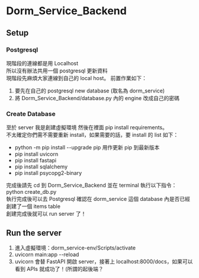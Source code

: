# Dorm_Service_Backend

## Setup

### Postgresql
現階段的連線都是用 Localhost <br>
所以沒有辦法共用一個 postgresql 更新資料<br>
現階段先麻煩大家連線到自己的 local host。
前置作業如下：<br>
1. 要先在自己的 postgresql new database (取名為 dorm_service)
2. 將 Dorm_Service_Backend/database.py 內的 engine 改成自己的密碼

### Create Database
至於 server 我是創建虛擬環境 然後在裡面 pip install requirements。<br>
不太確定你們需不需要重新 install，如果需要的話，要 install 的 list 如下：<br>
* python -m pip install --upgrade pip 用作更新 pip 到最新版本
* pip install uvicorn
* pip install fastapi
* pip install sqlalchemy
* pip install psycopg2-binary

完成後請先 cd 到 Dorm_Service_Backend 並在 terminal 執行以下指令：python create_db.py<br>
執行完成後可以去 Postgresql 確認在 dorm_service 這個 database 內是否已經創建了一個 items table<br>
創建完成後就可以 run server 了！

## Run the server
1. 進入虛擬環境：dorm_service-env/Scripts/activate
2. uvicorn main:app --reload
3. uvicorn 會替 FastAPI 開啟 server，接著上 localhost:8000/docs，如果可以看到 APIs 就成功了！(所謂的起後端？
